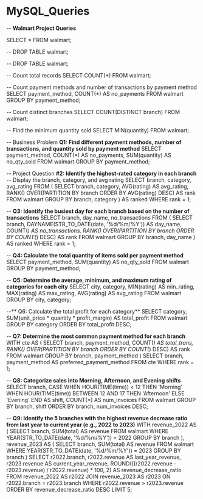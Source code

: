 # MySQL_Queries


-- **Walmart Project Queries**

SELECT * FROM walmart;

-- DROP TABLE walmart;

-- DROP TABLE walmart;

-- Count total records
SELECT COUNT(*) FROM walmart;

-- Count payment methods and number of transactions by payment method
SELECT 
    payment_method,
    COUNT(*) AS no_payments
FROM walmart
GROUP BY payment_method;

-- Count distinct branches
SELECT COUNT(DISTINCT branch) FROM walmart;

-- Find the minimum quantity sold
SELECT MIN(quantity) FROM walmart;

-- Business Problem 
**Q1: Find different payment methods, number of transactions, and quantity sold by payment method**
SELECT 
    payment_method,
    COUNT(*) AS no_payments,
    SUM(quantity) AS no_qty_sold
FROM walmart
GROUP BY payment_method;

-- Project Question 
**#2: Identify the highest-rated category in each branch**
-- Display the branch, category, and avg rating
SELECT branch, category, avg_rating
FROM (
    SELECT 
        branch,
        category,
        AVG(rating) AS avg_rating,
        RANK() OVER(PARTITION BY branch ORDER BY AVG(rating) DESC) AS rank
    FROM walmart
    GROUP BY branch, category
) AS ranked
WHERE rank = 1;

-- **Q3: Identify the busiest day for each branch based on the number of transactions**
SELECT branch, day_name, no_transactions
FROM (
    SELECT 
        branch,
        DAYNAME(STR_TO_DATE(date, '%d/%m/%Y')) AS day_name,
        COUNT(*) AS no_transactions,
        RANK() OVER(PARTITION BY branch ORDER BY COUNT(*) DESC) AS rank
    FROM walmart
    GROUP BY branch, day_name
) AS ranked
WHERE rank = 1;

-- **Q4: Calculate the total quantity of items sold per payment method**
SELECT 
    payment_method,
    SUM(quantity) AS no_qty_sold
FROM walmart
GROUP BY payment_method;

-- **Q5: Determine the average, minimum, and maximum rating of categories for each city**
SELECT 
    city,
    category,
    MIN(rating) AS min_rating,
    MAX(rating) AS max_rating,
    AVG(rating) AS avg_rating
FROM walmart
GROUP BY city, category;

--** Q6: Calculate the total profit for each category**
SELECT 
    category,
    SUM(unit_price * quantity * profit_margin) AS total_profit
FROM walmart
GROUP BY category
ORDER BY total_profit DESC;

-- **Q7: Determine the most common payment method for each branch**
WITH cte AS (
    SELECT 
        branch,
        payment_method,
        COUNT(*) AS total_trans,
        RANK() OVER(PARTITION BY branch ORDER BY COUNT(*) DESC) AS rank
    FROM walmart
    GROUP BY branch, payment_method
)
SELECT branch, payment_method AS preferred_payment_method
FROM cte
WHERE rank = 1;

-- **Q8: Categorize sales into Morning, Afternoon, and Evening shifts**
SELECT
    branch,
    CASE 
        WHEN HOUR(TIME(time)) < 12 THEN 'Morning'
        WHEN HOUR(TIME(time)) BETWEEN 12 AND 17 THEN 'Afternoon'
        ELSE 'Evening'
    END AS shift,
    COUNT(*) AS num_invoices
FROM walmart
GROUP BY branch, shift
ORDER BY branch, num_invoices DESC;

-- **Q9: Identify the 5 branches with the highest revenue decrease ratio from last year to current year (e.g., 2022 to 2023)**
WITH revenue_2022 AS (
    SELECT 
        branch,
        SUM(total) AS revenue
    FROM walmart
    WHERE YEAR(STR_TO_DATE(date, '%d/%m/%Y')) = 2022
    GROUP BY branch
),
revenue_2023 AS (
    SELECT 
        branch,
        SUM(total) AS revenue
    FROM walmart
    WHERE YEAR(STR_TO_DATE(date, '%d/%m/%Y')) = 2023
    GROUP BY branch
)
SELECT 
    r2022.branch,
    r2022.revenue AS last_year_revenue,
    r2023.revenue AS current_year_revenue,
    ROUND(((r2022.revenue - r2023.revenue) / r2022.revenue) * 100, 2) AS revenue_decrease_ratio
FROM revenue_2022 AS r2022
JOIN revenue_2023 AS r2023 ON r2022.branch = r2023.branch
WHERE r2022.revenue > r2023.revenue
ORDER BY revenue_decrease_ratio DESC
LIMIT 5;
